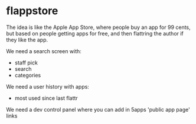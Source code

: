 # flappstore

The idea is like the Apple App Store, where people buy an app for 99 cents, but based on people getting apps for free, and then flattring the author if they like the app.

We need a search screen with:

* staff pick
* search
* categories

We need a user history with apps:

* most used since last flattr

We need a dev control panel where you can add in 5apps 'public app page' links
